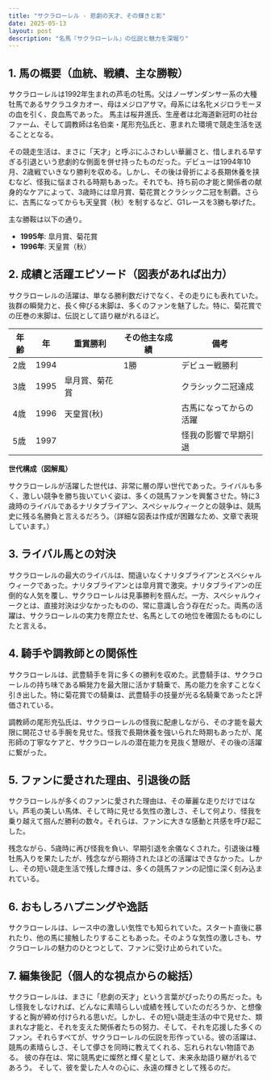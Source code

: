 ```yaml
---
title: "サクラローレル - 悲劇の天才、その輝きと影"
date: 2025-05-13
layout: post
description: "名馬『サクラローレル』の伝説と魅力を深堀り"
---
```


## 1. 馬の概要（血統、戦績、主な勝鞍）

サクラローレルは1992年生まれの芦毛の牡馬。父はノーザンダンサー系の大種牡馬であるサクラユタカオー、母はメジロアサマ。母系には名牝メジロラモーヌの血を引く、良血馬であった。  馬主は桜井進氏、生産者は北海道新冠町の社台ファーム、そして調教師は名伯楽・尾形充弘氏と、恵まれた環境で競走生活を送ることとなる。

その競走生活は、まさに「天才」と呼ぶにふさわしい華麗さと、惜しまれる早すぎる引退という悲劇的な側面を併せ持ったものだった。デビューは1994年10月、2歳戦でいきなり勝利を収める。しかし、その後は骨折による長期休養を挟むなど、怪我に悩まされる時期もあった。それでも、持ち前の才能と関係者の献身的なケアによって、3歳時には皐月賞、菊花賞とクラシック二冠を制覇。さらに、古馬になってからも天皇賞（秋）を制するなど、G1レースを3勝も挙げた。

主な勝鞍は以下の通り。

* **1995年**: 皐月賞、菊花賞
* **1996年**: 天皇賞（秋）


## 2. 成績と活躍エピソード（図表があれば出力）

サクラローレルの活躍は、単なる勝利数だけでなく、その走りにも表れていた。抜群の瞬発力と、長く伸びる末脚は、多くのファンを魅了した。特に、菊花賞での圧巻の末脚は、伝説として語り継がれるほど。

| 年齢 | 年 | 重賞勝利 | その他主な成績 | 備考 |
|---|---|---|---|---|
| 2歳 | 1994 |  | 1勝 | デビュー戦勝利 |
| 3歳 | 1995 | 皐月賞、菊花賞 |  | クラシック二冠達成 |
| 4歳 | 1996 | 天皇賞(秋) |  | 古馬になってからの活躍 |
| 5歳 | 1997 |  |  |  怪我の影響で早期引退 |


**世代構成（図解風）**

サクラローレルが活躍した世代は、非常に層の厚い世代であった。ライバルも多く、激しい競争を勝ち抜いていく姿は、多くの競馬ファンを興奮させた。特に3歳時のライバルであるナリタブライアン、スペシャルウィークとの競争は、競馬史に残る名勝負と言えるだろう。（詳細な図表は作成が困難なため、文章で表現しています。）


## 3. ライバル馬との対決

サクラローレルの最大のライバルは、間違いなくナリタブライアンとスペシャルウィークであった。ナリタブライアンとは皐月賞で激突。ナリタブライアンの圧倒的な人気を覆し、サクラローレルは見事勝利を掴んだ。一方、スペシャルウィークとは、直接対決は少なかったものの、常に意識し合う存在だった。両馬の活躍は、サクラローレルの実力を際立たせ、名馬としての地位を確固たるものにしたと言える。


## 4. 騎手や調教師との関係性

サクラローレルは、武豊騎手を背に多くの勝利を収めた。武豊騎手は、サクラローレルの持ち味である瞬発力を最大限に活かす騎乗で、馬の能力を余すことなく引き出した。特に菊花賞での騎乗は、武豊騎手の技量が光る名騎乗であったと評価されている。

調教師の尾形充弘氏は、サクラローレルの怪我に配慮しながら、その才能を最大限に開花させる手腕を見せた。怪我で長期休養を強いられた時期もあったが、尾形師の丁寧なケアと、サクラローレルの潜在能力を見抜く慧眼が、その後の活躍に繋がった。


## 5. ファンに愛された理由、引退後の話

サクラローレルが多くのファンに愛された理由は、その華麗な走りだけではない。芦毛の美しい馬体、そして時に見せる気性の激しさ、そして何より、怪我を乗り越えて掴んだ勝利の数々。それらは、ファンに大きな感動と共感を呼び起こした。

残念ながら、5歳時に再び怪我を負い、早期引退を余儀なくされた。引退後は種牡馬入りを果たしたが、残念ながら期待されたほどの活躍はできなかった。しかし、その短い競走生活で残した輝きは、多くの競馬ファンの記憶に深く刻み込まれている。


## 6. おもしろハプニングや逸話

サクラローレルは、レース中の激しい気性でも知られていた。スタート直後に暴れたり、他の馬に接触したりすることもあった。そのような気性の激しさも、サクラローレルの魅力のひとつとして、ファンに受け止められていた。


## 7. 編集後記（個人的な視点からの総括）

サクラローレルは、まさに「悲劇の天才」という言葉がぴったりの馬だった。もし怪我をしなければ、どんなに素晴らしい成績を残していたのだろうか、と想像すると胸が締め付けられる思いだ。しかし、その短い競走生活の中で見せた、類まれな才能と、それを支えた関係者たちの努力、そして、それを応援した多くのファン。それらすべてが、サクラローレルの伝説を形作っている。彼の活躍は、競馬の素晴らしさ、そして儚さを同時に教えてくれる、忘れられない物語である。  彼の存在は、常に競馬史に燦然と輝く星として、未来永劫語り継がれるであろう。  そして、彼を愛した人々の心に、永遠の輝きとして残るのだ。
